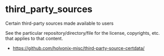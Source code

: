 # third_party_sources
Certain third-party sources made available to users

See the particular repository/directory/file for the license, copyrights, etc. that applies to that content.

* https://github.com/holvonix-misc/third-party-source-certdata/
